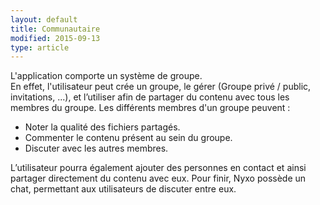 ```yaml
---
layout: default
title: Communautaire
modified: 2015-09-13
type: article
---
```

L'application comporte un système de groupe.  
En effet, l'utilisateur peut crée un groupe, le gérer (Groupe privé / public, invitations, ...), 
et l’utiliser afin de partager du contenu avec tous les membres du groupe.
Les différents membres d'un groupe peuvent :

- Noter la qualité des fichiers partagés.
- Commenter le contenu présent au sein du groupe.
- Discuter avec les autres membres.

L’utilisateur pourra également ajouter des personnes en contact et ainsi partager directement du contenu avec eux.
Pour finir, Nyxo possède un chat, permettant aux utilisateurs de discuter entre eux.

